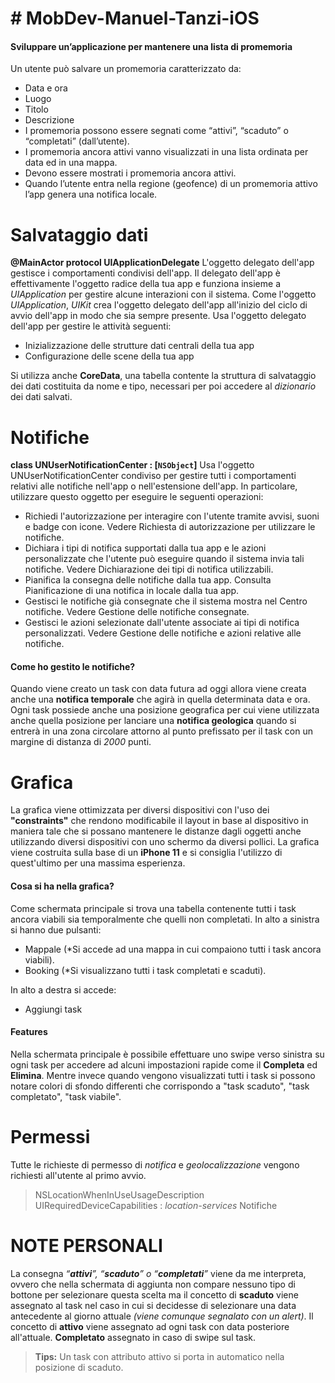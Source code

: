 # # MobDev-Manuel-Tanzi-iOS

#### Sviluppare un’applicazione per mantenere una lista di promemoria 
Un utente può salvare un promemoria caratterizzato da: 
- Data e ora 
- Luogo 
- Titolo 
- Descrizione 
- I promemoria possono essere segnati come “attivi”, “scaduto” o “completati” (dall’utente).
- I promemoria ancora attivi vanno visualizzati in una lista ordinata per data ed in una mappa. 
- Devono essere mostrati i promemoria ancora attivi.
- Quando l’utente entra nella regione (geofence) di un promemoria attivo l’app genera una notifica locale.

# Salvataggio dati
**@MainActor  protocol  UIApplicationDelegate**
L'oggetto delegato dell'app gestisce i comportamenti condivisi dell'app. Il delegato dell'app è effettivamente l'oggetto radice della tua app e funziona insieme a *UIApplication* per gestire alcune interazioni con il sistema. Come l'oggetto *UIApplication*, *UIKit* crea l'oggetto delegato dell'app all'inizio del ciclo di avvio dell'app in modo che sia sempre presente.
Usa l'oggetto delegato dell'app per gestire le attività seguenti:
- Inizializzazione delle strutture dati centrali della tua app
- Configurazione delle scene della tua app

Si utilizza anche **CoreData**, una tabella contente la struttura di salvataggio dei dati costituita da nome e tipo, necessari per poi accedere al *dizionario* dei dati salvati. 

# Notifiche
**class  UNUserNotificationCenter : [`NSObject`]**
Usa l'oggetto UNUserNotificationCenter condiviso per gestire tutti i comportamenti relativi alle notifiche nell'app o nell'estensione dell'app. In particolare, utilizzare questo oggetto per eseguire le seguenti operazioni:
- Richiedi l'autorizzazione per interagire con l'utente tramite avvisi, suoni e badge con icone. Vedere Richiesta di autorizzazione per utilizzare le notifiche.
- Dichiara i tipi di notifica supportati dalla tua app e le azioni personalizzate che l'utente può eseguire quando il sistema invia tali notifiche. Vedere Dichiarazione dei tipi di notifica utilizzabili.
- Pianifica la consegna delle notifiche dalla tua app. Consulta Pianificazione di una notifica in locale dalla tua app.
- Gestisci le notifiche già consegnate che il sistema mostra nel Centro notifiche. Vedere Gestione delle notifiche consegnate.
- Gestisci le azioni selezionate dall'utente associate ai tipi di notifica personalizzati. Vedere Gestione delle notifiche e azioni relative alle notifiche.

#### Come ho gestito le notifiche?
Quando viene creato un task con data futura ad oggi allora viene creata anche una **notifica temporale** che agirà in quella determinata data e ora.
Ogni task possiede anche una posizione geografica per cui viene utilizzata anche quella posizione per lanciare una **notifica geologica** quando si entrerà in una zona circolare attorno al punto prefissato per il task con un margine di distanza di *2000* punti.



# Grafica
La grafica viene ottimizzata per diversi dispositivi con l'uso dei **"constraints"** che rendono modificabile il layout in base al dispositivo in maniera tale che si possano mantenere le distanze dagli oggetti anche utilizzando diversi dispositivi con uno schermo da diversi pollici.
La grafica viene costruita sulla base di un **iPhone 11** e si consiglia l'utilizzo di quest'ultimo per una massima esperienza.
#### Cosa si ha nella grafica?
Come schermata principale si trova una tabella contenente tutti i task ancora viabili sia temporalmente che quelli  non completati.
In alto a sinistra si hanno due pulsanti:
 - Mappale (*Si accede ad una mappa in cui compaiono tutti i task ancora viabili).
 - Booking (*Si visualizzano tutti i task completati e scaduti).
 
 In alto a destra si accede:
 - Aggiungi task

#### Features
Nella schermata principale è possibile effettuare uno swipe verso sinistra su ogni task per accedere ad alcuni impostazioni rapide come il **Completa** ed **Elimina**.
Mentre invece quando vengono visualizzati tutti i task si possono notare colori di sfondo differenti che corrispondo a "task scaduto", "task completato", "task viabile".




# Permessi
Tutte le richieste di permesso di *notifica* e *geolocalizzazione* vengono richiesti all'utente al primo avvio.
>NSLocationWhenInUseUsageDescription
>UIRequiredDeviceCapabilities : *location-services*
>Notifiche


# NOTE PERSONALI
La consegna *“**attivi**”, “**scaduto**” o “**completati**”* viene da me interpreta, ovvero che nella schermata di aggiunta non compare nessuno tipo di bottone per selezionare questa scelta ma il concetto di **scaduto** viene assegnato al task nel caso in cui si decidesse di selezionare una data antecedente al giorno attuale *(viene comunque segnalato con un alert)*.
Il concetto di **attivo** viene assegnato ad ogni task con data posteriore all'attuale.
**Completato** assegnato in caso di swipe sul task.
>**Tips:** Un task con attributo attivo si porta in automatico nella posizione di scaduto.
